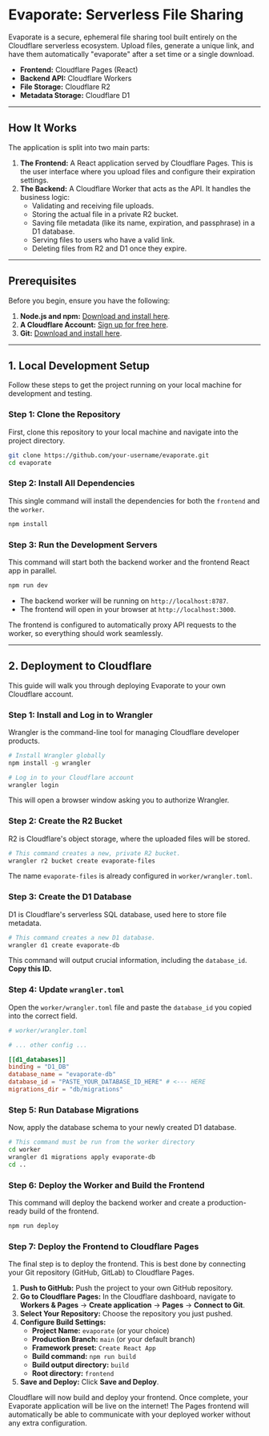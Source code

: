 # Evaporate: Serverless File Sharing

Evaporate is a secure, ephemeral file sharing tool built entirely on the Cloudflare serverless ecosystem. Upload files, generate a unique link, and have them automatically "evaporate" after a set time or a single download.

- **Frontend:** Cloudflare Pages (React)
- **Backend API:** Cloudflare Workers
- **File Storage:** Cloudflare R2
- **Metadata Storage:** Cloudflare D1

---

## How It Works

The application is split into two main parts:

1.  **The Frontend:** A React application served by Cloudflare Pages. This is the user interface where you upload files and configure their expiration settings.
2.  **The Backend:** A Cloudflare Worker that acts as the API. It handles the business logic:
    - Validating and receiving file uploads.
    - Storing the actual file in a private R2 bucket.
    - Saving file metadata (like its name, expiration, and passphrase) in a D1 database.
    - Serving files to users who have a valid link.
    - Deleting files from R2 and D1 once they expire.

---

## Prerequisites

Before you begin, ensure you have the following:

1.  **Node.js and npm:** [Download and install here](https://nodejs.org/).
2.  **A Cloudflare Account:** [Sign up for free here](https://dash.cloudflare.com/sign-up).
3.  **Git:** [Download and install here](https://git-scm.com/).

---

## 1. Local Development Setup

Follow these steps to get the project running on your local machine for development and testing.

### Step 1: Clone the Repository

First, clone this repository to your local machine and navigate into the project directory.

```bash
git clone https://github.com/your-username/evaporate.git
cd evaporate
```

### Step 2: Install All Dependencies

This single command will install the dependencies for both the `frontend` and the `worker`.

```bash
npm install
```

### Step 3: Run the Development Servers

This command will start both the backend worker and the frontend React app in parallel.

```bash
npm run dev
```

- The backend worker will be running on `http://localhost:8787`.
- The frontend will open in your browser at `http://localhost:3000`.

The frontend is configured to automatically proxy API requests to the worker, so everything should work seamlessly.

---

## 2. Deployment to Cloudflare

This guide will walk you through deploying Evaporate to your own Cloudflare account.

### Step 1: Install and Log in to Wrangler

Wrangler is the command-line tool for managing Cloudflare developer products.

```bash
# Install Wrangler globally
npm install -g wrangler

# Log in to your Cloudflare account
wrangler login
```

This will open a browser window asking you to authorize Wrangler.

### Step 2: Create the R2 Bucket

R2 is Cloudflare's object storage, where the uploaded files will be stored.

```bash
# This command creates a new, private R2 bucket.
wrangler r2 bucket create evaporate-files
```

The name `evaporate-files` is already configured in `worker/wrangler.toml`.

### Step 3: Create the D1 Database

D1 is Cloudflare's serverless SQL database, used here to store file metadata.

```bash
# This command creates a new D1 database.
wrangler d1 create evaporate-db
```

This command will output crucial information, including the `database_id`. **Copy this ID.**

### Step 4: Update `wrangler.toml`

Open the `worker/wrangler.toml` file and paste the `database_id` you copied into the correct field.

```toml
# worker/wrangler.toml

# ... other config ...

[[d1_databases]]
binding = "D1_DB"
database_name = "evaporate-db"
database_id = "PASTE_YOUR_DATABASE_ID_HERE" # <--- HERE
migrations_dir = "db/migrations"
```

### Step 5: Run Database Migrations

Now, apply the database schema to your newly created D1 database.

```bash
# This command must be run from the worker directory
cd worker
wrangler d1 migrations apply evaporate-db
cd ..
```

### Step 6: Deploy the Worker and Build the Frontend

This command will deploy the backend worker and create a production-ready build of the frontend.

```bash
npm run deploy
```

### Step 7: Deploy the Frontend to Cloudflare Pages

The final step is to deploy the frontend. This is best done by connecting your Git repository (GitHub, GitLab) to Cloudflare Pages.

1.  **Push to GitHub:** Push the project to your own GitHub repository.
2.  **Go to Cloudflare Pages:** In the Cloudflare dashboard, navigate to **Workers & Pages** -> **Create application** -> **Pages** -> **Connect to Git**.
3.  **Select Your Repository:** Choose the repository you just pushed.
4.  **Configure Build Settings:**
    - **Project Name:** `evaporate` (or your choice)
    - **Production Branch:** `main` (or your default branch)
    - **Framework preset:** `Create React App`
    - **Build command:** `npm run build`
    - **Build output directory:** `build`
    - **Root directory:** `frontend`
5.  **Save and Deploy:** Click **Save and Deploy**.

Cloudflare will now build and deploy your frontend. Once complete, your Evaporate application will be live on the internet! The Pages frontend will automatically be able to communicate with your deployed worker without any extra configuration.
